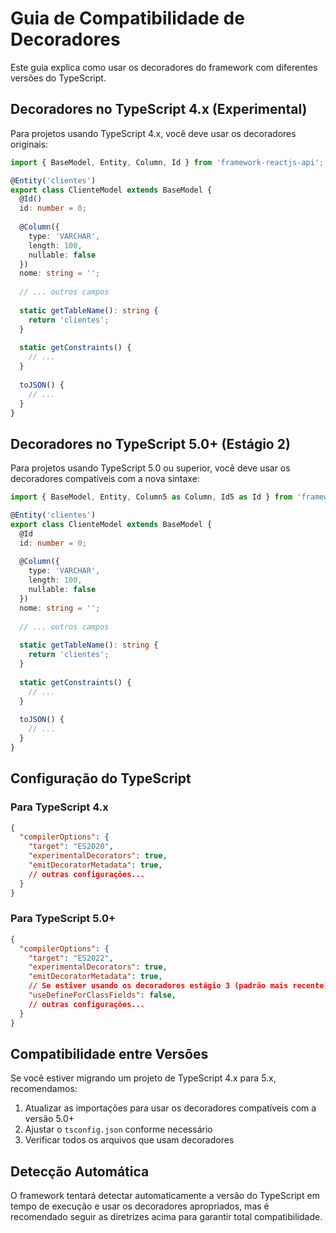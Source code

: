 # Guia de Compatibilidade de Decoradores

Este guia explica como usar os decoradores do framework com diferentes versões do TypeScript.

## Decoradores no TypeScript 4.x (Experimental)

Para projetos usando TypeScript 4.x, você deve usar os decoradores originais:

```typescript
import { BaseModel, Entity, Column, Id } from 'framework-reactjs-api';

@Entity('clientes')
export class ClienteModel extends BaseModel {
  @Id()
  id: number = 0;
  
  @Column({
    type: 'VARCHAR',
    length: 100,
    nullable: false
  })
  nome: string = '';
  
  // ... outros campos
  
  static getTableName(): string {
    return 'clientes';
  }
  
  static getConstraints() {
    // ...
  }
  
  toJSON() {
    // ...
  }
}
```

## Decoradores no TypeScript 5.0+ (Estágio 2)

Para projetos usando TypeScript 5.0 ou superior, você deve usar os decoradores compatíveis com a nova sintaxe:

```typescript
import { BaseModel, Entity, Column5 as Column, Id5 as Id } from 'framework-reactjs-api';

@Entity('clientes')
export class ClienteModel extends BaseModel {
  @Id
  id: number = 0;
  
  @Column({
    type: 'VARCHAR',
    length: 100,
    nullable: false
  })
  nome: string = '';
  
  // ... outros campos
  
  static getTableName(): string {
    return 'clientes';
  }
  
  static getConstraints() {
    // ...
  }
  
  toJSON() {
    // ...
  }
}
```

## Configuração do TypeScript

### Para TypeScript 4.x

```json
{
  "compilerOptions": {
    "target": "ES2020",
    "experimentalDecorators": true,
    "emitDecoratorMetadata": true,
    // outras configurações...
  }
}
```

### Para TypeScript 5.0+

```json
{
  "compilerOptions": {
    "target": "ES2022",
    "experimentalDecorators": true,
    "emitDecoratorMetadata": true,
    // Se estiver usando os decoradores estágio 3 (padrão mais recente)
    "useDefineForClassFields": false,
    // outras configurações...
  }
}
```

## Compatibilidade entre Versões

Se você estiver migrando um projeto de TypeScript 4.x para 5.x, recomendamos:

1. Atualizar as importações para usar os decoradores compatíveis com a versão 5.0+
2. Ajustar o `tsconfig.json` conforme necessário
3. Verificar todos os arquivos que usam decoradores

## Detecção Automática

O framework tentará detectar automaticamente a versão do TypeScript em tempo de execução e usar os decoradores apropriados, mas é recomendado seguir as diretrizes acima para garantir total compatibilidade.